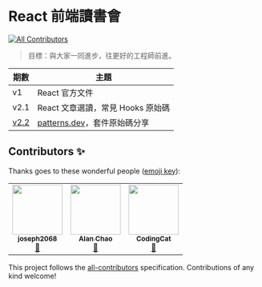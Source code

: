# React 前端讀書會
<!-- ALL-CONTRIBUTORS-BADGE:START - Do not remove or modify this section -->
[![All Contributors](https://img.shields.io/badge/all_contributors-3-orange.svg?style=flat-square)](#contributors-)
<!-- ALL-CONTRIBUTORS-BADGE:END -->

> 目標：與大家一同進步，往更好的工程師前進。

| 期數           | 主題                                                      |
| -------------- | --------------------------------------------------------- |
| v1             | React 官方文件                                            |
| v2.1           | React 文章選讀，常見 Hooks 原始碼                         |
| [v2.2](./v2.2) | [patterns.dev](https://www.patterns.dev/)，套件原始碼分享 |

## Contributors ✨

Thanks goes to these wonderful people ([emoji key](https://allcontributors.org/docs/en/emoji-key)):

<!-- ALL-CONTRIBUTORS-LIST:START - Do not remove or modify this section -->
<!-- prettier-ignore-start -->
<!-- markdownlint-disable -->
<table>
  <tr>
    <td align="center"><a href="https://github.com/joseph2068"><img src="https://avatars.githubusercontent.com/u/28560039?v=4?s=100" width="100px;" alt=""/><br /><sub><b>joseph2068</b></sub></a><br /><a href="https://github.com/pjchender/react-study-group/commits?author=joseph2068" title="Documentation">📖</a></td>
    <td align="center"><a href="https://radiant-ridge-90533.herokuapp.com/"><img src="https://avatars.githubusercontent.com/u/22141289?v=4?s=100" width="100px;" alt=""/><br /><sub><b>Alan Chao</b></sub></a><br /><a href="https://github.com/pjchender/react-study-group/commits?author=ChaoTzuJung" title="Documentation">📖</a></td>
    <td align="center"><a href="https://github.com/CodewJoy"><img src="https://avatars.githubusercontent.com/u/55119707?v=4?s=100" width="100px;" alt=""/><br /><sub><b>CodingCat</b></sub></a><br /><a href="https://github.com/pjchender/react-study-group/commits?author=CodewJoy" title="Documentation">📖</a></td>
  </tr>
</table>

<!-- markdownlint-restore -->
<!-- prettier-ignore-end -->

<!-- ALL-CONTRIBUTORS-LIST:END -->

This project follows the [all-contributors](https://github.com/all-contributors/all-contributors) specification. Contributions of any kind welcome!